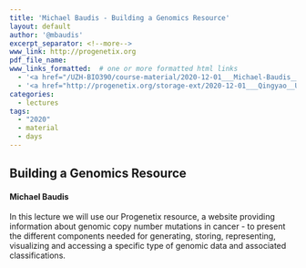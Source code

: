 ```yaml
---
title: 'Michael Baudis - Building a Genomics Resource'
layout: default
author: '@mbaudis'
excerpt_separator: <!--more-->
www_link: http://progenetix.org
pdf_file_name:
www_links_formatted:  # one or more formatted html links
  - '<a href="/UZH-BIO390/course-material/2020-12-01___Michael-Baudis__Building-a-Genomics-Resource__UZH-BIO390-HS20-lecture-12.pdf">[2020 lecture slides part 1]</a>'
  - '<a href="http://progenetix.org/storage-ext/2020-12-01___Qingyao__UZH-BIO390-HS20-progenetix_update.pdf">[2020 lecture slides part 2]</a>'
categories:
  - lectures
tags:
  - "2020"
  - material
  - days
---
```


## Building a Genomics Resource
#### Michael Baudis

In this lecture we will use our Progenetix resource, a website providing information
about genomic copy number mutations in cancer - to present the different components
needed for generating, storing, representing, visualizing and accessing a specific
type of genomic data and associated classifications.

<!--more-->
